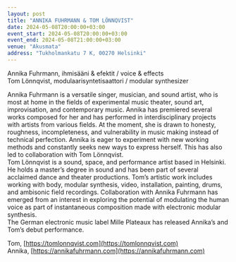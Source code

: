```yaml
---
layout: post
title: "ANNIKA FUHRMANN & TOM LÖNNQVIST"
date: 2024-05-08T20:00:00+03:00
event_start: 2024-05-08T20:00:00+03:00
event_end: 2024-05-08T21:00:00+03:00
venue: "Akusmata"
address: "Tukholmankatu 7 K, 00270 Helsinki"
---
```


Annika Fuhrmann, ihmisääni & efektit / voice & effects  
Tom Lönnqvist, modulaarisyntetisaattori / modular synthesizer  
  
Annika Fuhrmann is a versatile singer, musician, and sound artist, who is most at home in the fields of experimental music theater, sound art, improvisation, and contemporary music. Annika has premiered several works composed for her and has performed in interdisciplinary projects with artists from various fields. At the moment, she is drawn to honesty, roughness, incompleteness, and vulnerability in music making instead of technical perfection. Annika is eager to experiment with new working methods and constantly seeks new ways to express herself. This has also led to collaboration with Tom Lönnqvist.  
Tom Lönnqvist is a sound, space, and performance artist based in Helsinki. He holds a master’s degree in sound and has been part of several acclaimed dance and theater productions. Tom’s artistic work includes working with body, modular synthesis, video, installation, painting, drums, and ambisonic field recordings. Collaboration with Annika Fuhrmann has emerged from an interest in exploring the potential of modulating the human voice as part of instantaneous composition made with electronic modular synthesis.  
The German electronic music label Mille Plateaux has released Annika’s and Tom’s debut performance.  
  
Tom, [https://tomlonnqvist.com](https://tomlonnqvist.com)  
Annika, [https://annikafuhrmann.com](https://annikafuhrmann.com)
